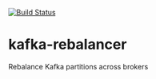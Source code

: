 [![Build Status](https://travis-ci.com/nonki/kafka-rebalancer.svg?branch=master)](https://travis-ci.com/nonki/kafka-rebalancer)


# kafka-rebalancer
Rebalance Kafka partitions across brokers
